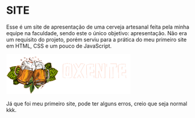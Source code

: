 # SITE
Esse é um site de apresentação de uma cerveja artesanal feita pela minha equipe na faculdade, sendo este o único objetivo: apresentação. Não era um requisito do projeto, porém serviu para a prática do meu primeiro site em HTML, CSS e um pouco de JavaScript.

<img src="img/logo.png" alt="logo da cerveja">

Já que foi meu primeiro site, pode ter alguns erros, creio que seja normal kkk.
